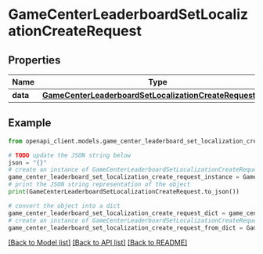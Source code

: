 # GameCenterLeaderboardSetLocalizationCreateRequest


## Properties

Name | Type | Description | Notes
------------ | ------------- | ------------- | -------------
**data** | [**GameCenterLeaderboardSetLocalizationCreateRequestData**](GameCenterLeaderboardSetLocalizationCreateRequestData.md) |  | 

## Example

```python
from openapi_client.models.game_center_leaderboard_set_localization_create_request import GameCenterLeaderboardSetLocalizationCreateRequest

# TODO update the JSON string below
json = "{}"
# create an instance of GameCenterLeaderboardSetLocalizationCreateRequest from a JSON string
game_center_leaderboard_set_localization_create_request_instance = GameCenterLeaderboardSetLocalizationCreateRequest.from_json(json)
# print the JSON string representation of the object
print(GameCenterLeaderboardSetLocalizationCreateRequest.to_json())

# convert the object into a dict
game_center_leaderboard_set_localization_create_request_dict = game_center_leaderboard_set_localization_create_request_instance.to_dict()
# create an instance of GameCenterLeaderboardSetLocalizationCreateRequest from a dict
game_center_leaderboard_set_localization_create_request_from_dict = GameCenterLeaderboardSetLocalizationCreateRequest.from_dict(game_center_leaderboard_set_localization_create_request_dict)
```
[[Back to Model list]](../README.md#documentation-for-models) [[Back to API list]](../README.md#documentation-for-api-endpoints) [[Back to README]](../README.md)


